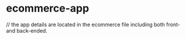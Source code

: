 # ecommerce-app
// the app details are located in the ecommerce file including both front- and back-ended.
